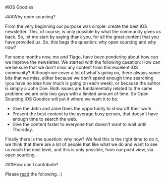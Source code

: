#iOS Goodies


###Why open sourcing?

From the very beginning our purpose was simple: create the best iOS newsletter. This, of course, is only possible by what the community gives us back. So, let me start by saying thank you, for all the great content that you have provided us. So, this begs the question: why open sourcing and why now? 

For some months now, me and Tiago, have been pondering about how can we improve the newsletter. We started with the following question: How can we be sure that we don't miss any content from this excelent iOS community? Although we cover a lot of what's going on, there always some bits that we miss, either because we don't spend enough time searching (you have no idea how much is going on each week), or because the author is simply a John Doe. Both issues are fundamentally related to the same problem: we are only two guys with a limited amount of time. So Open Sourcing iOS Goodies will put it where we want it to be:

* Give the John and Jane Does the opportunity to show off their work.
* Present the best content to the average busy person, that doesn't have enough time to search the web.
* Give the content faster to everyone that doesn't want to wait until Thursday.

Finally there is the question: why now? We feel this is the right time to do it, we think that there are a lot of people that like what we do and want to see us reach the next level, and this is only possible, from our point view, via open sourcing.

###How can I contribute?

Please [read](https://github.com/iOS-Goodies/Contributing-Guidelines/blob/master/README.md) the following. :) 
